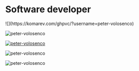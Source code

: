 # Software developer

<p>![](https://komarev.com/ghpvc/?username=peter-volosenco)</p>
<p><img  src="https://github-readme-streak-stats.herokuapp.com/?user=peter-volosenco&" alt="peter-volosenco" /></p>
<p align="left"> 
  <a href="https://github.com/ryo-ma/github-profile-trophy">
    <img src="https://github-profile-trophy.vercel.app/?username=peter-volosenco&column=4" alt="peter-volosenco" />
  </a> 
</p>
<p><img src="https://github-readme-stats.vercel.app/api/top-langs?username=peter-volosenco&show_icons=true&locale=en&layout=compact" alt="peter-volosenco" /></p>
<p><img  src="https://github-readme-stats.vercel.app/api?username=peter-volosenco&show_icons=true&locale=en" alt="peter-volosenco" /></p>

<!--
<p align="left"> <img src="https://komarev.com/ghpvc/?username=peter-volosenco&label=Profile%20views&color=0e75b6&style=flat" alt="peter-volosenco" /> </p>

**peter-volosenco/peter-volosenco** is a ✨ _special_ ✨ repository because its `README.md` (this file) appears on your GitHub profile.

Here are some ideas to get you started:

- 🔭 I’m currently working on ...
- 🌱 I’m currently learning ...
- 👯 I’m looking to collaborate on ...
- 🤔 I’m looking for help with ...
- 💬 Ask me about ...
- 📫 How to reach me: ...
- 😄 Pronouns: ...
- ⚡ Fun fact: ...
-->
